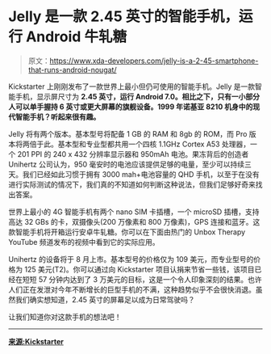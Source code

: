 # Jelly 是一款 2.45 英寸的智能手机，运行 Android 牛轧糖

> 原文：<https://www.xda-developers.com/jelly-is-a-2-45-smartphone-that-runs-android-nougat/>

Kickstarter 上刚刚发布了一款世界上最小但仍可使用的智能手机。Jelly 是一款智能手机，显示屏尺寸为 **2.45 英寸，运行 Android 7.0。相比之下，只有一小部分人可以单手握持 6 英寸或更大屏幕的旗舰设备。1999 年诺基亚 8210 机身中的现代智能手机？听起来很有趣。**

Jelly 将有两个版本。基本型号将配备 1 GB 的 RAM 和 8gb 的 ROM，而 Pro 版本将两倍于此。基本型和专业型都共用一个四核 1.1GHz Cortex A53 处理器，一个 201 PPI 的 240 x 432 分辨率显示器和 950mAh 电池。果冻背后的创造者 Unihertz 公司认为，950 毫安时的电池应该提供足够的电量，至少可以持续三天。我们已经如此习惯于拥有 3000 mah+电池容量的 QHD 手机，以至于在没有进行实际测试的情况下，我们真的不知道如何判断这种说法，但我们足够好奇来找出答案。

世界上最小的 4G 智能手机有两个 nano SIM 卡插槽，一个 microSD 插槽，支持高达 32 GBs 的卡，双摄像头(200 万像素和 800 万像素)，GPS 连接和蓝牙。这款智能手机将开箱运行安卓牛轧糖。你可以在下面由热门的 Unbox Therapy YouTube 频道发布的视频中看到它的实际应用。

Unihertz 的设备将于 8 月上市。基本型号的价格仅为 109 美元，而专业型号的价格为 125 美元(T2)。你可以通过向 Kickstarter 项目认捐来节省一些钱，该项目已经在短短 57 分钟内达到了 3 万美元的目标，这是一个令人印象深刻的结果。也许人们正在发泄对今年不断增长的巨型手机的不满，这种趋势似乎不会很快消退。虽然我们确实想知道，2.45 英寸的屏幕足以成为日常驾驶吗？

让我们知道你对这款手机的想法吧！

* * *

[**来源:Kickstarter**](https://www.kickstarter.com/projects/jellyphone/jelly-the-smallest-4g-smartphone/)